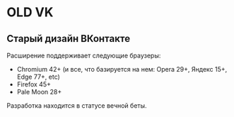 # OLD VK
## Старый дизайн ВКонтакте

Расширение поддерживает следующие браузеры:
* Chromium 42+ (и все, что базируется на нем: Opera 29+, Яндекс 15+, Edge 77+, etc)
* Firefox 45+
* Pale Moon 28+

Разработка находится в статусе вечной беты.